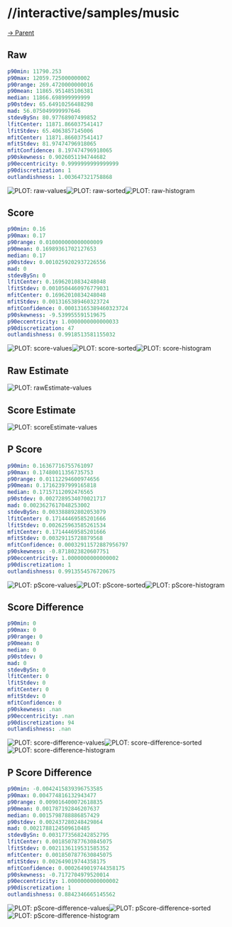 
# //interactive/samples/music

[→ Parent](../..)


## Raw


```yaml
p90min: 11790.253
p90max: 12059.725000000002
p90range: 269.4720000000016
p90mean: 11865.951485106381
median: 11866.698999999999
p90stdev: 65.64910256488298
mad: 56.075049999997646
stdevBySn: 80.97768907499852
lfitCenter: 11871.866037541417
lfitStdev: 65.4063857145006
mfitCenter: 11871.866037541417
mfitStdev: 81.97474796918065
mfitConfidence: 8.197474796918065
p90skewness: 0.9026051194744682
p90eccentricity: 0.9999999999999999
p90discretization: 1
outlandishness: 1.003647321758868

```

![PLOT: raw-values](./raw/values.svg)![PLOT: raw-sorted](./raw/sorted.svg)![PLOT: raw-histogram](./raw/histogram.svg)
## Score


```yaml
p90min: 0.16
p90max: 0.17
p90range: 0.010000000000000009
p90mean: 0.16989361702127653
median: 0.17
p90stdev: 0.0010259202937226556
mad: 0
stdevBySn: 0
lfitCenter: 0.16962010834248048
lfitStdev: 0.0010504460976779031
mfitCenter: 0.16962010834248048
mfitStdev: 0.0013165389460323724
mfitConfidence: 0.00013165389460323724
p90skewness: -9.539955591519675
p90eccentricity: 1.0000000000000033
p90discretization: 47
outlandishness: 0.9918513581155032

```

![PLOT: score-values](./score/values.svg)![PLOT: score-sorted](./score/sorted.svg)![PLOT: score-histogram](./score/histogram.svg)
## Raw Estimate

![PLOT: rawEstimate-values](./rawEstimate/values.svg)
## Score Estimate

![PLOT: scoreEstimate-values](./scoreEstimate/values.svg)
## P Score


```yaml
p90min: 0.16367716755761097
p90max: 0.17480011356735753
p90range: 0.01112294600974656
p90mean: 0.17162397999165818
median: 0.17157112092476565
p90stdev: 0.0027289534070021717
mad: 0.0023627617048253002
stdevBySn: 0.003388892802053079
lfitCenter: 0.17144469585201666
lfitStdev: 0.002625963585261534
mfitCenter: 0.17144469585201666
mfitStdev: 0.00329115728879568
mfitConfidence: 0.00032911572887956797
p90skewness: -0.8718023820607751
p90eccentricity: 1.0000000000000002
p90discretization: 1
outlandishness: 0.9913554576720675

```

![PLOT: pScore-values](./pScore/values.svg)![PLOT: pScore-sorted](./pScore/sorted.svg)![PLOT: pScore-histogram](./pScore/histogram.svg)
## Score Difference


```yaml
p90min: 0
p90max: 0
p90range: 0
p90mean: 0
median: 0
p90stdev: 0
mad: 0
stdevBySn: 0
lfitCenter: 0
lfitStdev: 0
mfitCenter: 0
mfitStdev: 0
mfitConfidence: 0
p90skewness: .nan
p90eccentricity: .nan
p90discretization: 94
outlandishness: .nan

```

![PLOT: score-difference-values](./score-difference/values.svg)![PLOT: score-difference-sorted](./score-difference/sorted.svg)![PLOT: score-difference-histogram](./score-difference/histogram.svg)
## P Score Difference


```yaml
p90min: -0.0042415839396753585
p90max: 0.004774816132943477
p90range: 0.009016400072618835
p90mean: 0.001787192846207637
median: 0.0015798788886857429
p90stdev: 0.002437280248429864
mad: 0.0021788124509610485
stdevBySn: 0.0031773568242852795
lfitCenter: 0.0018507877630845075
lfitStdev: 0.0021136119531585352
mfitCenter: 0.0018507877630845075
mfitStdev: 0.002649019744358175
mfitConfidence: 0.0002649019744358175
p90skewness: -0.7172704979520014
p90eccentricity: 1.0000000000000002
p90discretization: 1
outlandishness: 0.8842346665145562

```

![PLOT: pScore-difference-values](./pScore-difference/values.svg)![PLOT: pScore-difference-sorted](./pScore-difference/sorted.svg)![PLOT: pScore-difference-histogram](./pScore-difference/histogram.svg)